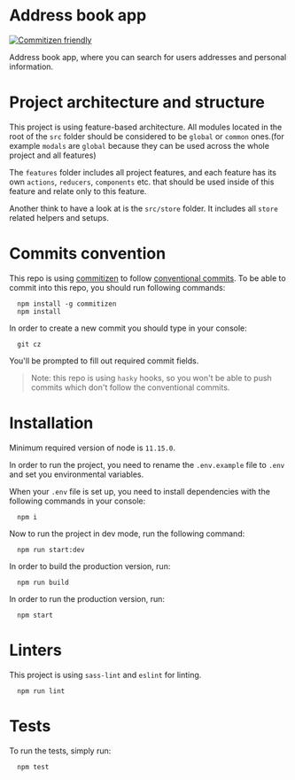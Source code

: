 # Address book app

[![Commitizen friendly](https://img.shields.io/badge/commitizen-friendly-brightgreen.svg)](http://commitizen.github.io/cz-cli/)

Address book app, where you can search for users addresses and personal information.

# Project architecture and structure

This project is using feature-based architecture. All modules located in the root of the `src` folder should be considered to be `global` or `common` ones.(for example `modals` are `global` because they can be used across the whole project and all features)

The `features` folder includes all project features, and each feature has its own `actions`, `reducers`, `components` etc. that should be used inside of this feature and relate only to this feature.

Another think to have a look at is the `src/store` folder. It includes all `store` related helpers and setups.

# Commits convention

This repo is using [commitizen](https://github.com/commitizen/cz-cli) to follow [conventional commits](https://www.conventionalcommits.org/en/v1.0.0/). To be able to commit into this repo, you should run following commands:

```
  npm install -g commitizen
  npm install
```

In order to create a new commit you should type in your console:

```
  git cz
```

You'll be prompted to fill out required commit fields.

> Note: this repo is using `hasky` hooks,
> so you won't be able to push commits which don't follow the conventional commits.

# Installation

Minimum required version of node is `11.15.0`.

In order to run the project, you need to rename the `.env.example` file to `.env` and set you environmental variables.

When your `.env` file is set up, you need to install dependencies with the following commands in your console:

```
  npm i
```

Now to run the project in dev mode, run the following command:

```
  npm run start:dev
```

In order to build the production version, run:

```
  npm run build
```

In order to run the production version, run:

```
  npm start
```

# Linters

This project is using `sass-lint` and `eslint` for linting.

```
  npm run lint
```

# Tests

To run the tests, simply run:

```
  npm test
```
